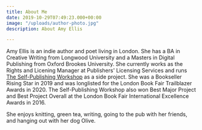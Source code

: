 ```yaml
---
title: About Me
date: 2019-10-29T07:49:23.000+00:00
image: "/uploads/author-photo.jpg"
description: About Amy Ellis

---
```

Amy Ellis is an indie author and poet living in London. She has a BA in Creative Writing from Longwood University and a Masters in Digital Publishing from Oxford Brookes University. She currently works as the Rights and Licening Manager at Publishers' Licensing Services and runs [The Self-Publishing Workshop](http://www.selfpubworkshop.com) as a side project. She was a Bookseller Rising Star in 2019 and was longlisted for the London Book Fair Trailblazer Awards in 2020. The Self-Publishing Workshop also won Best Major Project and Best Project Overall at the London Book Fair International Excellence Awards in 2016. 

She enjoys knitting, green tea, writing, going to the pub with her friends, and hanging out with her dog Olive.